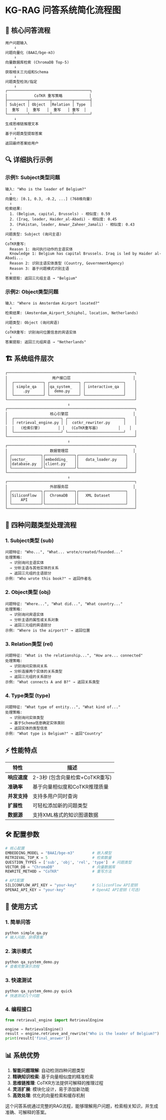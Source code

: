 # KG-RAG 问答系统简化流程图

## 🎯 核心问答流程

```
用户问题输入
    ↓
问题向量化 (BAAI/bge-m3)
    ↓
向量数据库检索 (ChromaDB Top-5)
    ↓
获取相关三元组和Schema
    ↓
问题类型检测/指定
    ↓
┌─────────────────────────────────────┐
│            CoTKR 重写策略            │
├─────────┬─────────┬─────────┬───────┤
│ Subject │ Object  │Relation │ Type  │
│  重写   │  重写   │  重写   │ 重写  │
└─────────┴─────────┴─────────┴───────┘
    ↓
生成思维链推理文本
    ↓
基于问题类型提取答案
    ↓
返回最终答案给用户
```

## 🔍 详细执行示例

### 示例1: Subject类型问题
```
输入: "Who is the leader of Belgium?"
  ↓
向量化: [0.1, 0.3, -0.2, ...] (768维向量)
  ↓
检索结果:
  1. (Belgium, capital, Brussels) - 相似度: 0.59
  2. (Iraq, leader, Haider_al-Abadi) - 相似度: 0.45
  3. (Pakistan, leader, Anwar_Zaheer_Jamali) - 相似度: 0.43
  ↓
问题类型: Subject (询问主语)
  ↓
CoTKR重写:
  Reason 1: 询问执行动作的主语实体
  Knowledge 1: Belgium has capital Brussels. Iraq is led by Haider al-Abadi...
  Reason 2: 识别主语实体类型 (Country, GovernmentAgency)
  Reason 3: 基于问题模式识别主语
  ↓
答案提取: 返回三元组主语 → "Belgium"
```

### 示例2: Object类型问题
```
输入: "Where is Amsterdam Airport located?"
  ↓
检索结果: (Amsterdam_Airport_Schiphol, location, Netherlands)
  ↓
问题类型: Object (询问宾语)
  ↓
CoTKR重写: 识别询问位置信息的宾语实体
  ↓
答案提取: 返回三元组宾语 → "Netherlands"
```

## 🏗️ 系统组件层次

```
┌─────────────────────────────────────────────────────────┐
│                    用户接口层                            │
│  ┌─────────────┐ ┌─────────────┐ ┌─────────────────┐    │
│  │ simple_qa   │ │qa_system_   │ │ interactive_qa  │    │
│  │    .py      │ │  demo.py    │ │                 │    │
│  └─────────────┘ └─────────────┘ └─────────────────┘    │
└─────────────────────────────────────────────────────────┘
                            ↓
┌─────────────────────────────────────────────────────────┐
│                   核心引擎层                             │
│  ┌─────────────────────┐ ┌─────────────────────────┐    │
│  │ retrieval_engine.py │ │  cotkr_rewriter.py      │    │
│  │   (检索引擎)        │ │   (CoTKR重写器)         │    │
│  └─────────────────────┘ └─────────────────────────┘    │
└─────────────────────────────────────────────────────────┘
                            ↓
┌─────────────────────────────────────────────────────────┐
│                   数据管理层                             │
│ ┌─────────────┐┌─────────────┐┌─────────────────────┐   │
│ │vector_      ││embedding_   ││   data_loader.py    │   │
│ │database.py  ││client.py    ││                     │   │
│ └─────────────┘└─────────────┘└─────────────────────┘   │
└─────────────────────────────────────────────────────────┘
                            ↓
┌─────────────────────────────────────────────────────────┐
│                   外部服务层                             │
│ ┌─────────────┐┌─────────────┐┌─────────────────────┐   │
│ │SiliconFlow  ││  ChromaDB   ││   XML Dataset       │   │
│ │    API      ││             ││                     │   │
│ └─────────────┘└─────────────┘└─────────────────────┘   │
└─────────────────────────────────────────────────────────┘
```

## 🔄 四种问题类型处理流程

### 1. Subject类型 (sub)
```
问题特征: "Who...", "What... wrote/created/founded..."
处理策略: 
  → 识别询问主语实体
  → 分析主语与其他实体的关系
  → 返回三元组的主语部分
示例: "Who wrote this book?" → 返回作者名
```

### 2. Object类型 (obj)  
```
问题特征: "Where...", "What did...", "What country..."
处理策略:
  → 识别询问宾语实体
  → 分析主语的属性或关系对象
  → 返回三元组的宾语部分
示例: "Where is the airport?" → 返回位置
```

### 3. Relation类型 (rel)
```
问题特征: "What is the relationship...", "How are... connected"
处理策略:
  → 识别询问实体间关系
  → 分析连接两个实体的关系类型
  → 返回三元组的关系部分
示例: "What connects A and B?" → 返回关系类型
```

### 4. Type类型 (type)
```
问题特征: "What type of entity...", "What kind of..."
处理策略:
  → 识别询问实体类型
  → 基于Schema信息确定实体类别
  → 返回实体的类型信息
示例: "What type is Belgium?" → 返回"Country"
```

## ⚡ 性能特点

| 特性 | 描述 |
|------|------|
| **响应速度** | 2-3秒 (包含向量检索+CoTKR重写) |
| **准确率** | 基于向量相似度和CoTKR推理质量 |
| **并发支持** | 支持多用户同时查询 |
| **扩展性** | 可轻松添加新的问题类型 |
| **数据源** | 支持XML格式的知识图谱数据 |

## 🛠️ 配置参数

```python
# 核心配置
EMBEDDING_MODEL = "BAAI/bge-m3"        # 嵌入模型
RETRIEVAL_TOP_K = 5                    # 检索数量
QUESTION_TYPES = ['sub', 'obj', 'rel', 'type']  # 问题类型
VECTOR_DB = "ChromaDB"                 # 向量数据库
REWRITE_METHOD = "CoTKR"               # 重写方法

# API配置
SILICONFLOW_API_KEY = "your-key"       # SiliconFlow API密钥
OPENAI_API_KEY = "your-key"            # OpenAI API密钥 (可选)
```

## 🎯 使用方式

### 1. 简单问答
```bash
python simple_qa.py
# 输入问题，获得答案
```

### 2. 演示模式
```bash
python qa_system_demo.py
# 查看完整演示流程
```

### 3. 快速测试
```bash
python qa_system_demo.py quick
# 快速测试几个问题
```

### 4. 编程接口
```python
from retrieval_engine import RetrievalEngine

engine = RetrievalEngine()
result = engine.retrieve_and_rewrite("Who is the leader of Belgium?")
print(result['final_answer'])
```

## 📊 系统优势

1. **智能问题理解**: 自动检测四种问题类型
2. **精确知识检索**: 基于向量相似度的精准检索
3. **思维链推理**: CoTKR方法提供可解释的推理过程
4. **灵活扩展**: 模块化设计，易于添加新功能
5. **高效处理**: 优化的向量检索和缓存机制

这个问答系统通过完整的RAG流程，能够理解用户问题，检索相关知识，并生成准确、可解释的答案。